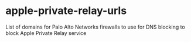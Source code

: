 # apple-private-relay-urls
List of domains for Palo Alto Networks firewalls to use for DNS blocking to block Apple Private Relay service
